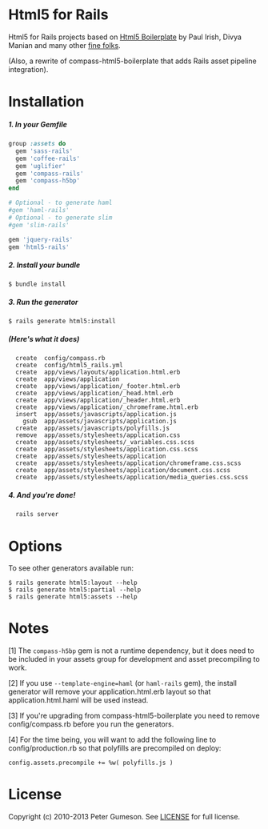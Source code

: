 Html5 for Rails
=========================

Html5 for Rails projects based on [Html5 Boilerplate](http://html5boilerplate.com)
by Paul Irish, Divya Manian and many other [fine folks](https://github.com/h5bp/html5-boilerplate/contributors).

(Also, a rewrite of compass-html5-boilerplate that adds Rails asset pipeline integration).

Installation
=========================

##### 1. In your Gemfile

```ruby
group :assets do
  gem 'sass-rails'
  gem 'coffee-rails'
  gem 'uglifier'
  gem 'compass-rails'
  gem 'compass-h5bp'
end

# Optional - to generate haml
#gem 'haml-rails'
# Optional - to generate slim
#gem 'slim-rails'

gem 'jquery-rails'
gem 'html5-rails'
```

##### 2. Install your bundle

```
$ bundle install
```

##### 3. Run the generator

```
$ rails generate html5:install
```

##### (Here's what it does)

      create  config/compass.rb
      create  config/html5_rails.yml
      create  app/views/layouts/application.html.erb
      create  app/views/application
      create  app/views/application/_footer.html.erb
      create  app/views/application/_head.html.erb
      create  app/views/application/_header.html.erb
      create  app/views/application/_chromeframe.html.erb
      insert  app/assets/javascripts/application.js
        gsub  app/assets/javascripts/application.js
      create  app/assets/javascripts/polyfills.js
      remove  app/assets/stylesheets/application.css
      create  app/assets/stylesheets/_variables.css.scss
      create  app/assets/stylesheets/application.css.scss
      create  app/assets/stylesheets/application
      create  app/assets/stylesheets/application/chromeframe.css.scss
      create  app/assets/stylesheets/application/document.css.scss
      create  app/assets/stylesheets/application/media_queries.css.scss

##### 4. And you're done!

      rails server


Options
=========================

To see other generators available run:

```
$ rails generate html5:layout --help
$ rails generate html5:partial --help
$ rails generate html5:assets --help
```


Notes
==========

[1] The `compass-h5bp` gem is not a runtime dependency, but it does need to be
included in your assets group for development and asset precompiling to work.

[2] If you use `--template-engine=haml` (or `haml-rails` gem), the install
generator will remove your application.html.erb layout so that
application.html.haml will be used instead.

[3] If you're upgrading from compass-html5-boilerplate you need to
remove config/compass.rb before you run the generators.

[4] For the time being, you will want to add the following line to
config/production.rb so that polyfills are precompiled on deploy:

`config.assets.precompile += %w( polyfills.js )`


License
========

Copyright (c) 2010-2013 Peter Gumeson.
See [LICENSE](https://github.com/sporkd/html5-rails/blob/master/LICENSE) for full license.
